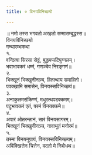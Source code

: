 ```yaml
---
title: ० विनयविनिच्छयो

---
```

॥ नमो तस्स भगवतो अरहतो सम्मासम्बुद्धस्स॥  
विनयविनिच्छयो  
गन्थारम्भकथा  
१.  
वन्दित्वा सिरसा सेट्ठं, बुद्धमप्पटिपुग्गलम्।  
भवाभावकरं धम्मं, गणञ्चेव निरङ्गणं॥  
२.  
भिक्खूनं भिक्खुनीनञ्च, हितत्थाय समाहितो।  
पवक्खामि समासेन, विनयस्सविनिच्छयं॥  
३.  
अनाकुलमसंकिण्णं, मधुरत्थपदक्कमम्।  
पटुभावकरं एतं, परमं विनयक्कमे॥  
४.  
अपारं ओतरन्तानं, सारं विनयसागरम्।  
भिक्खूनं भिक्खुनीनञ्च, नावाभूतं मनोरमं॥  
५.  
तस्मा विनयनूपायं, विनयस्सविनिच्छयम्।  
अविक्खित्तेन चित्तेन, वदतो मे निबोधथ॥  